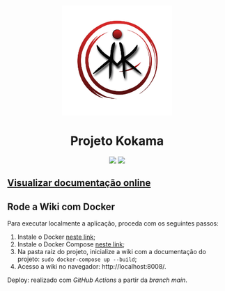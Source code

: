  <p align="center">
  <img src='docs/assets/img/logo_icon.png' alt="Projeto Kokama" width="50%"/>
</p> 

<h1 align="center">
  Projeto Kokama
</h1>

<p align="center">
  <a href="https://fga-eps-mds.github.io/EPS-2020-2-G3/" target="_blank" alt="Projeto Kokama - Documentação"><img src="https://img.shields.io/badge/Projeto%20Kokama-Docs-black"></a>
  <a href="https://github.com/fga-eps-mds/EPS-2020-2-G3/pulls" target="_blank" alt="Projeto Kokama - Pull Requests"><img src="https://img.shields.io/github/issues-pr/fga-eps-mds/EPS-2020-2-G3?color=red&label=Pull%20Requests"></a>
</p>

## <p align="left"><a href="https://fga-eps-mds.github.io/EPS-2020-2-G3/">Visualizar documentação online</a></p>

## Rode a Wiki com Docker

Para executar localmente a aplicação, proceda com os seguintes passos:

1. Instale o Docker [neste link](https://docs.docker.com/install/linux/docker-ce/ubuntu/);
2. Instale o Docker Compose [neste link](https://docs.docker.com/compose/install/);
3. Na pasta raiz do projeto, inicialize a wiki com a documentação do projeto: `sudo docker-compose up --build`;
4. Acesso a wiki no navegador: http://localhost:8008/.

Deploy: realizado com _GitHub Actions_ a partir da _branch main_.
